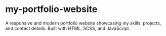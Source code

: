 # my-portfolio-website
A responsive and modern portfolio website showcasing my skills, projects, and contact details. Built with HTML, SCSS, and JavaScript. 
